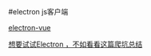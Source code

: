 #electron js客户端

[electron-vue](https://simulatedgreg.gitbooks.io/electron-vue/content/cn/)

[想要试试Electron ，不如看看这篇爬坑总结](https://segmentfault.com/a/1190000022877115)
